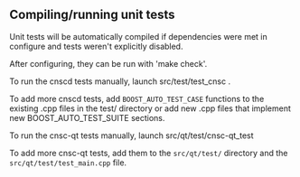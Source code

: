 Compiling/running unit tests
------------------------------------

Unit tests will be automatically compiled if dependencies were met in configure
and tests weren't explicitly disabled.

After configuring, they can be run with 'make check'.

To run the cnscd tests manually, launch src/test/test_cnsc .

To add more cnscd tests, add `BOOST_AUTO_TEST_CASE` functions to the existing
.cpp files in the test/ directory or add new .cpp files that
implement new BOOST_AUTO_TEST_SUITE sections.

To run the cnsc-qt tests manually, launch src/qt/test/cnsc-qt_test

To add more cnsc-qt tests, add them to the `src/qt/test/` directory and
the `src/qt/test/test_main.cpp` file.
